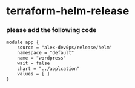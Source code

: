 # terraform-helm-release

### please add the following code
```
module app {
    source = "alex-dev0ps/release/helm"
    namespace = "default"
    name = "wordpress"
    wait = false
    chart = "../applcation"
    values = [ ]
}
```

<!-- provider "helm" {
  kubernetes {
    config_path = "~/.kube/config"
  }
} -->



<!-- 
[<<EOF

replicaCount: 3

image:
  repository: wordpress
  pullPolicy: IfNotPresent
  # Overrides the image tag whose default is the chart appVersion.
  tag: "latest"

  EOF
  ] -->

